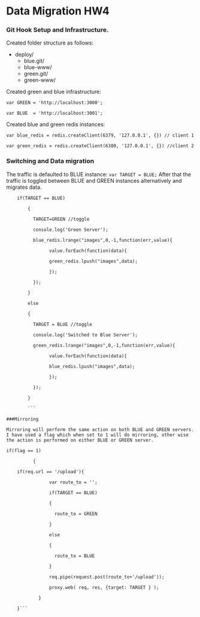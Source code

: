 # Data Migration HW4

### Git Hook Setup and Infrastructure.

Created folder structure as follows:

* deploy/
  * blue.git/
  * blue-www/
  * green.git/
  * green-www/

Created green and blue infrastructure:

``` 
var GREEN = 'http://localhost:3000';
 
var BLUE  = 'http://localhost:3001'; 
```

Created blue and green redis instances:

``` 
var blue_redis = redis.createClient(6379, '127.0.0.1', {}) // client 1

var green_redis = redis.createClient(6380, '127.0.0.1', {}) //client 2 
```


### Switching and Data migration

The traffic is defaulted to BLUE instance: 
`var TARGET = BLUE;`
After that the traffic is toggled between BLUE and GREEN instances alternatively and migrates data.

```
	if(TARGET == BLUE)
  
        {
  
          TARGET=GREEN //toggle

          console.log('Green Server');

          blue_redis.lrange("images",0,-1,function(err,value){

                value.forEach(function(data){

                green_redis.lpush("images",data);
       
                });
  
          });
  
        }
  
        else
  
        {
  
          TARGET = BLUE //toggle
  
          console.log('Switched to Blue Server');
  
          green_redis.lrange("images",0,-1,function(err,value){
  
                value.forEach(function(data){
  
                blue_redis.lpush("images",data);
  
                });
  
          });
  
        }
        
        ```

###Mirroring

Mirroring will perform the same action on both BLUE and GREEN servers. I have used a flag which when set to 1 will do mirroring, other wise the action is performed on either BLUE or GREEN server.

```
	if(flag == 1)
  
              {

		if(req.url == '/upload'){
  
                    var route_to = '';
  
                    if(TARGET == BLUE)
  
                    {
  
                      route_to = GREEN
  
                    }
  
                    else
  
                    {
  
                      route_to = BLUE
  
                    }
  
                    req.pipe(request.post(route_to+'/upload'));
  
                    proxy.web( req, res, {target: TARGET } );
  
              	}

		}```





